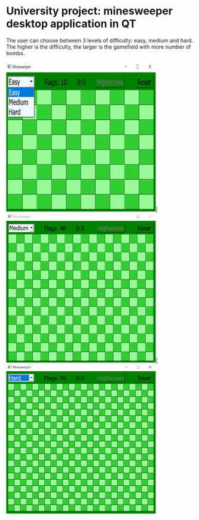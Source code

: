 # University project: minesweeper desktop application in QT

The user can choose between 3 levels of difficulty: easy, medium and hard. The higher is the difficulty, the larger is the gamefield with more number of bombs.


<img src="readme_images/main_easy.png" alt="level_easy" height="400" width="400"/>|
<img src="readme_images/main_medium.png" alt="level_medium" height="400" width="400"/>|
<img src="readme_images/main_hard.png" alt="level_hard" height="400" width="400"/>
